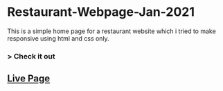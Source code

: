 # Restaurant-Webpage-Jan-2021
This is a simple home page for a restaurant website which i tried to make responsive using html and css only.
### > Check it out

## [Live Page](https://deepanshu-981.github.io/Restaurant-Webpage-Jan-2021/)
